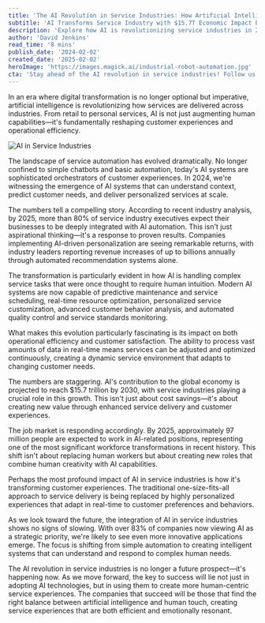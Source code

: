 ```yaml
---
title: 'The AI Revolution in Service Industries: How Artificial Intelligence is Reshaping Customer Experiences in 2024'
subtitle: 'AI Transforms Service Industry with $15.7T Economic Impact by 2030'
description: 'Explore how AI is revolutionizing service industries in 2024, transforming customer experiences and operational efficiency. Discover the impact of AI automation on service delivery and economic growth, with insights into how companies are leveraging AI for personalization and innovation.'
author: 'David Jenkins'
read_time: '8 mins'
publish_date: '2024-02-02'
created_date: '2025-02-02'
heroImage: 'https://images.magick.ai/industrial-robot-automation.jpg'
cta: 'Stay ahead of the AI revolution in service industries! Follow us on LinkedIn for daily insights into how artificial intelligence is reshaping customer experiences and creating new opportunities for business growth.'
---
```


In an era where digital transformation is no longer optional but imperative, artificial intelligence is revolutionizing how services are delivered across industries. From retail to personal services, AI is not just augmenting human capabilities—it's fundamentally reshaping customer experiences and operational efficiency.

![AI in Service Industries](https://i.magick.ai/PIXE/1738554104598_magick_img.webp)

The landscape of service automation has evolved dramatically. No longer confined to simple chatbots and basic automation, today's AI systems are sophisticated orchestrators of customer experiences. In 2024, we're witnessing the emergence of AI systems that can understand context, predict customer needs, and deliver personalized services at scale.

The numbers tell a compelling story. According to recent industry analysis, by 2025, more than 80% of service industry executives expect their businesses to be deeply integrated with AI automation. This isn't just aspirational thinking—it's a response to proven results. Companies implementing AI-driven personalization are seeing remarkable returns, with industry leaders reporting revenue increases of up to billions annually through automated recommendation systems alone.

The transformation is particularly evident in how AI is handling complex service tasks that were once thought to require human intuition. Modern AI systems are now capable of predictive maintenance and service scheduling, real-time resource optimization, personalized service customization, advanced customer behavior analysis, and automated quality control and service standards monitoring.

What makes this evolution particularly fascinating is its impact on both operational efficiency and customer satisfaction. The ability to process vast amounts of data in real-time means services can be adjusted and optimized continuously, creating a dynamic service environment that adapts to changing customer needs.

The numbers are staggering. AI's contribution to the global economy is projected to reach $15.7 trillion by 2030, with service industries playing a crucial role in this growth. This isn't just about cost savings—it's about creating new value through enhanced service delivery and customer experiences.

The job market is responding accordingly. By 2025, approximately 97 million people are expected to work in AI-related positions, representing one of the most significant workforce transformations in recent history. This shift isn't about replacing human workers but about creating new roles that combine human creativity with AI capabilities.

Perhaps the most profound impact of AI in service industries is how it's transforming customer experiences. The traditional one-size-fits-all approach to service delivery is being replaced by highly personalized experiences that adapt in real-time to customer preferences and behaviors.

As we look toward the future, the integration of AI in service industries shows no signs of slowing. With over 83% of companies now viewing AI as a strategic priority, we're likely to see even more innovative applications emerge. The focus is shifting from simple automation to creating intelligent systems that can understand and respond to complex human needs.

The AI revolution in service industries is no longer a future prospect—it's happening now. As we move forward, the key to success will lie not just in adopting AI technologies, but in using them to create more human-centric service experiences. The companies that succeed will be those that find the right balance between artificial intelligence and human touch, creating service experiences that are both efficient and emotionally resonant.